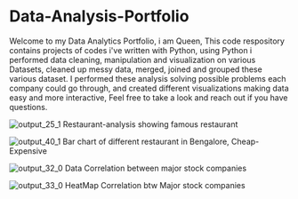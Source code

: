 # Data-Analysis-Portfolio
Welcome to my Data Analytics Portfolio, i am Queen, This code respository contains projects of codes i've written with Python,
using Python i performed data cleaning, manipulation and visualization on various Datasets, cleaned up messy data, merged, joined and grouped these various dataset.
I performed these analysis solving possible problems each company could go through,
and created different visualizations making data easy and more interactive,
Feel free to take a look and reach out if you have questions.

![output_25_1](https://user-images.githubusercontent.com/109351896/179839945-aca5dbfc-7ecc-486d-96d6-10fee451f0be.png) Restaurant-analysis showing famous restaurant 

![output_40_1](https://user-images.githubusercontent.com/109351896/179839993-cbb71cc6-69b3-4d33-b294-3fecf4dc3f8c.png) Bar chart of different restaurant in Bengalore, Cheap-Expensive

![output_32_0](https://user-images.githubusercontent.com/109351896/179840296-7406af76-3418-4cc6-a85c-d4d3ce4aa8d1.png) Data Correlation between major stock companies

![output_33_0](https://user-images.githubusercontent.com/109351896/179840318-089a892a-dd6d-46c0-a227-4a2dc2d9235c.png) HeatMap Correlation btw Major stock companies
